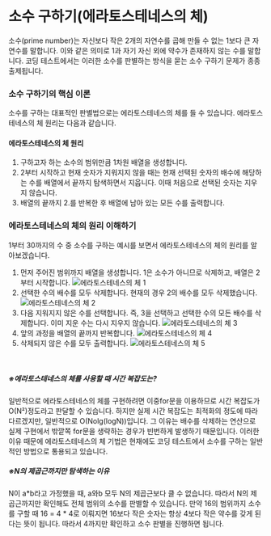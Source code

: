 # 소수 구하기(에라토스테네스의 체)
소수(prime number)는 자신보다 작은 2개의 자연수를 곱해 만들 수 없는 1보다 큰 자연수를 말합니다. 
이와 같은 의미로 1과 자기 자신 외에 약수가 존재하지 않는 수를 말합니다. 코딩 테스트에서는 
이러한 소수를 판별하는 방식을 묻는 소수 구하기 문제가 종종 출제됩니다.

### 소수 구하기의 핵심 이론
소수를 구하는 대표적인 판별법으로는 에라토스테네스의 체를 들 수 있습니다. 에라토스테네스의 체 원리는 다음과 같습니다.

#### 에라토스테네스의 체 원리
1. 구하고자 하는 소수의 범위만큼 1차원 배열을 생성합니다.
2. 2부터 시작하고 현재 숫자가 지워지지 않을 때는 현재 선택된 숫자의 배수에 해당하는 수를 배열에서 끝까지 탐색하면서 지웁니다. 이때 처음으로 선택된 숫자는 지우지 않습니다.
3. 배열의 끝까지 2.를 반복한 후 배열에 남아 있는 모든 수를 출력합니다.

### 에라토스테네스의 체의 원리 이해하기
1부터 30까지의 수 중 소수를 구하는 예시를 보면서 에라토스테네스의 체의 원리를 알아보겠습니다.
1. 먼저 주어진 범위까지 배열을 생성합니다. 1은 소수가 아니므로 삭제하고, 배열은 2부터 시작합니다.
   ![에라토스테네스의 체 1](https://github.com/leesulgi66/Algorithm/assets/107823688/4be7c93d-5dfc-4fac-989e-e8688504ba65)
2. 선택한 수의 배수를 모두 삭제합니다. 현재의 경우 2의 배수를 모두 삭제했습니다.
   ![에라토스테네스의 체 2](https://github.com/leesulgi66/Algorithm/assets/107823688/f506de04-41bd-463b-85b3-1913c0147db7)
3. 다음 지워지지 않은 수를 선택합니다. 즉, 3을 선택하고 선택한 수의 모든 배수를 삭제합니다. 이미 지운 수는 다시 지우지 않습니다.
   ![에라토스테네스의 체 3](https://github.com/leesulgi66/Algorithm/assets/107823688/da95af7e-9392-4744-b218-ec66f0e6efd7)
4. 앞의 과정을 배열의 끝까지 반복합니다.
   ![에라토스테네스의 체 4](https://github.com/leesulgi66/Algorithm/assets/107823688/3a3bbf32-e8e8-4cc7-8556-976d8d9f627a)
5. 삭제되지 않은 수를 모두 출력합니다.
   ![에라토스테네스의 체 5](https://github.com/leesulgi66/Algorithm/assets/107823688/be9ee0e5-f9dc-4b4d-9a47-e103d6cb360c)

<br>

##### ※에라토스테네스의 체를 사용할 때 시간 복잡도는?
일반적으로 에라토스테네스의 체를 구현하려면 이중for문을 이용하므로 시간 복잡도가 O(N²)정도라고 
판달할 수 있습니다. 하지만 실제 시간 복잡도는 최적화의 정도에 따라 다르겠지만, 
일반적으로 O(Nolg(logN))입니다. 그 이유는 배수를 삭제하는 연산으로 실제 구현에서 
밖깥쪽 for문을 생략하는 경우가 빈번하게 발생하기 때문입니다. 이러한 이유 때문에
에라토스테네스의 체 기법은 현재에도 코딩 테스트에서 소수를 구하는 일반적인 방법으로 통용되고 있습니다.

##### ※N의 제곱근까지만 탐색하는 이유
N이 a*b라고 가정했을 때, a와b 모두 N의 제곱근보다 클 수 없습니다.
따라서 N의 제곱근까지만 확인해도 전체 범위의 소수를 판별할 수 있습니다.
만약 16의 범위까지 소수를 구할 때 16 = 4 * 4로 이뤄지면 16보다 작은 숫자는
항상 4보다 작은 약수를 갖게 된다는 뜻이 됩니다. 따라서 4까지만 확인하고
소수 판별을 진행하면 됩니다.